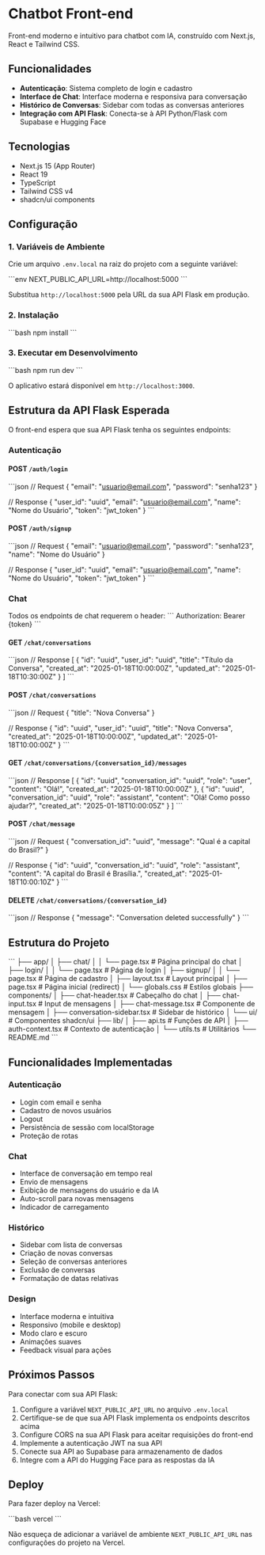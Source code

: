 # Chatbot Front-end

Front-end moderno e intuitivo para chatbot com IA, construído com Next.js, React e Tailwind CSS.

## Funcionalidades

- **Autenticação**: Sistema completo de login e cadastro
- **Interface de Chat**: Interface moderna e responsiva para conversação
- **Histórico de Conversas**: Sidebar com todas as conversas anteriores
- **Integração com API Flask**: Conecta-se à API Python/Flask com Supabase e Hugging Face

## Tecnologias

- Next.js 15 (App Router)
- React 19
- TypeScript
- Tailwind CSS v4
- shadcn/ui components

## Configuração

### 1. Variáveis de Ambiente

Crie um arquivo `.env.local` na raiz do projeto com a seguinte variável:

\`\`\`env
NEXT_PUBLIC_API_URL=http://localhost:5000
\`\`\`

Substitua `http://localhost:5000` pela URL da sua API Flask em produção.

### 2. Instalação

\`\`\`bash
npm install
\`\`\`

### 3. Executar em Desenvolvimento

\`\`\`bash
npm run dev
\`\`\`

O aplicativo estará disponível em `http://localhost:3000`.

## Estrutura da API Flask Esperada

O front-end espera que sua API Flask tenha os seguintes endpoints:

### Autenticação

#### POST `/auth/login`
\`\`\`json
// Request
{
  "email": "usuario@email.com",
  "password": "senha123"
}

// Response
{
  "user_id": "uuid",
  "email": "usuario@email.com",
  "name": "Nome do Usuário",
  "token": "jwt_token"
}
\`\`\`

#### POST `/auth/signup`
\`\`\`json
// Request
{
  "email": "usuario@email.com",
  "password": "senha123",
  "name": "Nome do Usuário"
}

// Response
{
  "user_id": "uuid",
  "email": "usuario@email.com",
  "name": "Nome do Usuário",
  "token": "jwt_token"
}
\`\`\`

### Chat

Todos os endpoints de chat requerem o header:
\`\`\`
Authorization: Bearer {token}
\`\`\`

#### GET `/chat/conversations`
\`\`\`json
// Response
[
  {
    "id": "uuid",
    "user_id": "uuid",
    "title": "Título da Conversa",
    "created_at": "2025-01-18T10:00:00Z",
    "updated_at": "2025-01-18T10:30:00Z"
  }
]
\`\`\`

#### POST `/chat/conversations`
\`\`\`json
// Request
{
  "title": "Nova Conversa"
}

// Response
{
  "id": "uuid",
  "user_id": "uuid",
  "title": "Nova Conversa",
  "created_at": "2025-01-18T10:00:00Z",
  "updated_at": "2025-01-18T10:00:00Z"
}
\`\`\`

#### GET `/chat/conversations/{conversation_id}/messages`
\`\`\`json
// Response
[
  {
    "id": "uuid",
    "conversation_id": "uuid",
    "role": "user",
    "content": "Olá!",
    "created_at": "2025-01-18T10:00:00Z"
  },
  {
    "id": "uuid",
    "conversation_id": "uuid",
    "role": "assistant",
    "content": "Olá! Como posso ajudar?",
    "created_at": "2025-01-18T10:00:05Z"
  }
]
\`\`\`

#### POST `/chat/message`
\`\`\`json
// Request
{
  "conversation_id": "uuid",
  "message": "Qual é a capital do Brasil?"
}

// Response
{
  "id": "uuid",
  "conversation_id": "uuid",
  "role": "assistant",
  "content": "A capital do Brasil é Brasília.",
  "created_at": "2025-01-18T10:00:10Z"
}
\`\`\`

#### DELETE `/chat/conversations/{conversation_id}`
\`\`\`json
// Response
{
  "message": "Conversation deleted successfully"
}
\`\`\`

## Estrutura do Projeto

\`\`\`
├── app/
│   ├── chat/
│   │   └── page.tsx          # Página principal do chat
│   ├── login/
│   │   └── page.tsx          # Página de login
│   ├── signup/
│   │   └── page.tsx          # Página de cadastro
│   ├── layout.tsx            # Layout principal
│   ├── page.tsx              # Página inicial (redirect)
│   └── globals.css           # Estilos globais
├── components/
│   ├── chat-header.tsx       # Cabeçalho do chat
│   ├── chat-input.tsx        # Input de mensagens
│   ├── chat-message.tsx      # Componente de mensagem
│   ├── conversation-sidebar.tsx  # Sidebar de histórico
│   └── ui/                   # Componentes shadcn/ui
├── lib/
│   ├── api.ts                # Funções de API
│   ├── auth-context.tsx      # Contexto de autenticação
│   └── utils.ts              # Utilitários
└── README.md
\`\`\`

## Funcionalidades Implementadas

### Autenticação
- Login com email e senha
- Cadastro de novos usuários
- Logout
- Persistência de sessão com localStorage
- Proteção de rotas

### Chat
- Interface de conversação em tempo real
- Envio de mensagens
- Exibição de mensagens do usuário e da IA
- Auto-scroll para novas mensagens
- Indicador de carregamento

### Histórico
- Sidebar com lista de conversas
- Criação de novas conversas
- Seleção de conversas anteriores
- Exclusão de conversas
- Formatação de datas relativas

### Design
- Interface moderna e intuitiva
- Responsivo (mobile e desktop)
- Modo claro e escuro
- Animações suaves
- Feedback visual para ações

## Próximos Passos

Para conectar com sua API Flask:

1. Configure a variável `NEXT_PUBLIC_API_URL` no arquivo `.env.local`
2. Certifique-se de que sua API Flask implementa os endpoints descritos acima
3. Configure CORS na sua API Flask para aceitar requisições do front-end
4. Implemente a autenticação JWT na sua API
5. Conecte sua API ao Supabase para armazenamento de dados
6. Integre com a API do Hugging Face para as respostas da IA

## Deploy

Para fazer deploy na Vercel:

\`\`\`bash
vercel
\`\`\`

Não esqueça de adicionar a variável de ambiente `NEXT_PUBLIC_API_URL` nas configurações do projeto na Vercel.
